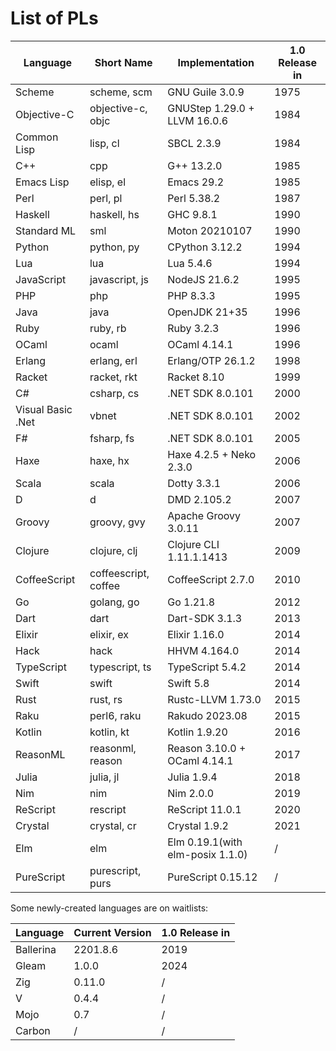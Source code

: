 # List of PLs

| Language | Short Name | Implementation | 1.0 Release in |
|----------|----------|----------|----------|
| Scheme | scheme, scm | GNU Guile 3.0.9 | 1975 |
| Objective-C | objective-c, objc | GNUStep 1.29.0 + LLVM 16.0.6 | 1984 |
| Common Lisp | lisp, cl | SBCL 2.3.9 | 1984 |
| C++ | cpp | G++ 13.2.0 | 1985 |
| Emacs Lisp | elisp, el | Emacs 29.2 | 1985 |
| Perl | perl, pl | Perl 5.38.2 | 1987 |
| Haskell | haskell, hs | GHC 9.8.1 | 1990 |
| Standard ML | sml | Moton 20210107 | 1990 |
| Python | python, py | CPython 3.12.2 | 1994 |
| Lua | lua |Lua 5.4.6 | 1994 |
| JavaScript | javascript, js | NodeJS 21.6.2 | 1995 |
| PHP | php | PHP 8.3.3 | 1995 |
| Java | java | OpenJDK 21+35 | 1996 |
| Ruby | ruby, rb | Ruby 3.2.3 | 1996 |
| OCaml | ocaml | OCaml 4.14.1 | 1996 |
| Erlang | erlang, erl | Erlang/OTP 26.1.2 | 1998 |
| Racket | racket, rkt | Racket 8.10 | 1999 |
| C# | csharp, cs | .NET SDK 8.0.101 | 2000 |
| Visual Basic .Net | vbnet | .NET SDK 8.0.101 | 2002 |
| F# | fsharp, fs | .NET SDK 8.0.101 | 2005 |
| Haxe | haxe, hx | Haxe 4.2.5 + Neko 2.3.0 | 2006 |
| Scala | scala | Dotty 3.3.1 | 2006 |
| D | d | DMD 2.105.2 | 2007 |
| Groovy | groovy, gvy | Apache Groovy 3.0.11 | 2007 |
| Clojure | clojure, clj | Clojure CLI 1.11.1.1413 | 2009 |
| CoffeeScript | coffeescript, coffee |CoffeeScript 2.7.0 | 2010 |
| Go | golang, go | Go 1.21.8 | 2012 |
| Dart | dart | Dart-SDK 3.1.3 | 2013 |
| Elixir | elixir, ex | Elixir 1.16.0 | 2014 |
| Hack | hack | HHVM 4.164.0 | 2014 |
| TypeScript | typescript, ts | TypeScript 5.4.2 | 2014 |
| Swift | swift | Swift 5.8 | 2014 |
| Rust | rust, rs | Rustc-LLVM 1.73.0 | 2015 |
| Raku | perl6, raku | Rakudo 2023.08 | 2015 |
| Kotlin | kotlin, kt | Kotlin 1.9.20 | 2016 |
| ReasonML | reasonml, reason | Reason 3.10.0 + OCaml 4.14.1 | 2017 |
| Julia | julia, jl | Julia 1.9.4 | 2018 |
| Nim | nim | Nim 2.0.0 | 2019 |
| ReScript | rescript | ReScript 11.0.1 | 2020 |
| Crystal | crystal, cr | Crystal 1.9.2 | 2021 |
| Elm | elm | Elm 0.19.1(with elm-posix 1.1.0) | / |
| PureScript | purescript, purs | PureScript 0.15.12 | / |

Some newly-created languages are on waitlists:

| Language | Current Version | 1.0 Release in |
|----------|----------|----------|
| Ballerina | 2201.8.6 | 2019 |
| Gleam | 1.0.0 | 2024 |
| Zig | 0.11.0 | / |
| V | 0.4.4 | / |
| Mojo | 0.7 | / |
| Carbon | / | / |